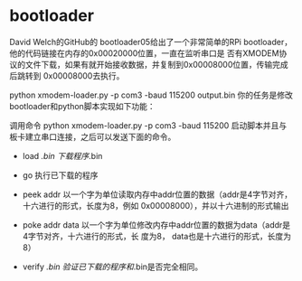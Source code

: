 bootloader
====

David Welch的GitHub的 bootloader05给出了一个非常简单的RPi bootloader，他的代码链接在内存的0x00020000位置，一直在监听串口是 否有XMODEM协议的文件下载，如果有就开始接收数据，并复制到0x00008000位置，传输完成后跳转到 0x00008000去执行。

python xmodem-loader.py -p com3 -baud 115200 output.bin
你的任务是修改bootloader和python脚本实现如下功能：

调用命令 
    python xmodem-loader.py -p com3 -baud 115200 
启动脚本并且与板卡建立串口连接，之后可以发送下面的命令。

+ load *.bin 下载程序*.bin

+ go 执行已下载的程序

+ peek addr 以一个字为单位读取内存中addr位置的数据（addr是4字节对齐，十六进行的形式，长度为8，例如 0x00008000），并以十六进制的形式输出

+ poke addr data 以一个字为单位修改内存中addr位置的数据为data（addr是4字节对齐，十六进行的形式，长 度为8， data也是十六进行的形式，长度为8）
+ verify *.bin 验证已下载的程序和*.bin是否完全相同。





